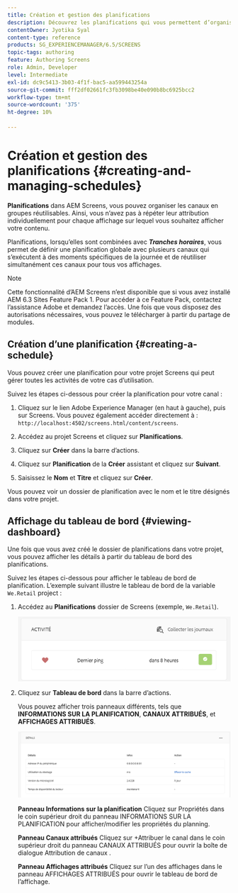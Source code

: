 ```yaml
---
title: Création et gestion des planifications
description: Découvrez les planifications qui vous permettent d’organiser les canaux en groupes réutilisables, de sorte que vous n’ayez pas à répéter leur attribution individuellement pour chaque affichage sur lequel vous souhaitez afficher votre contenu.
contentOwner: Jyotika Syal
content-type: reference
products: SG_EXPERIENCEMANAGER/6.5/SCREENS
topic-tags: authoring
feature: Authoring Screens
role: Admin, Developer
level: Intermediate
exl-id: dc9c5413-3b03-4f1f-bac5-aa599443254a
source-git-commit: fff2df02661fc3fb3098be40e090b8bc6925bcc2
workflow-type: tm+mt
source-wordcount: '375'
ht-degree: 10%

---
```


# Création et gestion des planifications {#creating-and-managing-schedules}

**Planifications** dans AEM Screens, vous pouvez organiser les canaux en groupes réutilisables. Ainsi, vous n’avez pas à répéter leur attribution individuellement pour chaque affichage sur lequel vous souhaitez afficher votre contenu.

Planifications, lorsqu’elles sont combinées avec ***Tranches horaires***, vous permet de définir une planification globale avec plusieurs canaux qui s’exécutent à des moments spécifiques de la journée et de réutiliser simultanément ces canaux pour tous vos affichages.

>[!NOTE]
>
>Cette fonctionnalité d’AEM Screens n’est disponible que si vous avez installé AEM 6.3 Sites Feature Pack 1. Pour accéder à ce Feature Pack, contactez l’assistance Adobe et demandez l’accès. Une fois que vous disposez des autorisations nécessaires, vous pouvez le télécharger à partir du partage de modules.

## Création d’une planification {#creating-a-schedule}

Vous pouvez créer une planification pour votre projet Screens qui peut gérer toutes les activités de votre cas d’utilisation.

Suivez les étapes ci-dessous pour créer la planification pour votre canal :

1. Cliquez sur le lien Adobe Experience Manager (en haut à gauche), puis sur Screens. Vous pouvez également accéder directement à : `http://localhost:4502/screens.html/content/screens`.
1. Accédez au projet Screens et cliquez sur **Planifications**.
1. Cliquez sur **Créer** dans la barre d’actions.
1. Cliquez sur **Planification** de la **Créer** assistant et cliquez sur **Suivant**.

1. Saisissez le **Nom** et **Titre** et cliquez sur **Créer**.

Vous pouvez voir un dossier de planification avec le nom et le titre désignés dans votre projet.


## Affichage du tableau de bord {#viewing-dashboard}

Une fois que vous avez créé le dossier de planifications dans votre projet, vous pouvez afficher les détails à partir du tableau de bord des planifications.

Suivez les étapes ci-dessous pour afficher le tableau de bord de planification. L’exemple suivant illustre le tableau de bord de la variable `We.Retail` project :

1. Accédez au **Planifications** dossier de Screens (exemple, `We.Retail`).

   ![chlimage_1](assets/chlimage_1.png)

1. Cliquez sur **Tableau de bord** dans la barre d’actions.

   Vous pouvez afficher trois panneaux différents, tels que **INFORMATIONS SUR LA PLANIFICATION**, **CANAUX ATTRIBUÉS**, et **AFFICHAGES ATTRIBUÉS**.

   ![chlimage_1-1](assets/chlimage_1-1.png)

   **Panneau Informations sur la planification** Cliquez sur Propriétés dans le coin supérieur droit du panneau INFORMATIONS SUR LA PLANIFICATION pour afficher/modifier les propriétés du planning.

   **Panneau Canaux attribués** Cliquez sur +Attribuer le canal dans le coin supérieur droit du panneau CANAUX ATTRIBUÉS pour ouvrir la boîte de dialogue Attribution de canaux .

   **Panneau Affichages attribués** Cliquez sur l’un des affichages dans le panneau AFFICHAGES ATTRIBUÉS pour ouvrir le tableau de bord de l’affichage.
